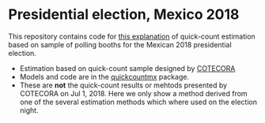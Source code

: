# Presidential election, Mexico 2018
This repository contains code for [this explanation](https://blissful-bhaskara-f1ec61.netlify.com) of quick-count estimation based on sample of polling booths for the Mexican 2018 presidential election.

- Estimation based on quick-count sample designed by [COTECORA](http://repositoriodocumental.ine.mx/xmlui/bitstream/handle/123456789/94951/CGor201801-31-ip-16.pdf)
- Models and code are in the [quickcountmx](https://github.com/tereom/quickcountmx) package.
- These are **not** the quick-count results or mehtods presented by COTECORA on Jul 1, 2018. Here we only show
a method derived from one of the several estimation methods which where used on the election night.
